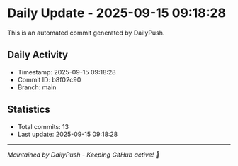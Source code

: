 # Daily Update - 2025-09-15 09:18:28

This is an automated commit generated by DailyPush.

## Daily Activity
- Timestamp: 2025-09-15 09:18:28
- Commit ID: b8f02c90
- Branch: main

## Statistics
- Total commits: 13
- Last update: 2025-09-15 09:18:28

---
*Maintained by DailyPush - Keeping GitHub active! 🚀*
